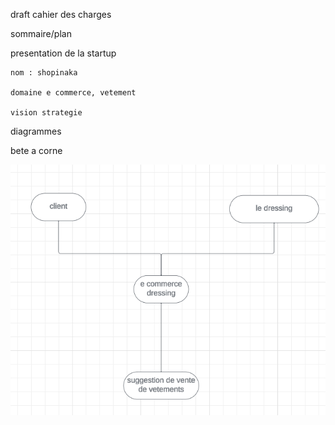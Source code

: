 draft cahier des charges

sommaire/plan

presentation de la startup
	
	nom : shopinaka

	domaine e commerce, vetement

	vision strategie




diagrammes

bete a corne

<img src="beteACorne.png" alt   ="bete a corne">